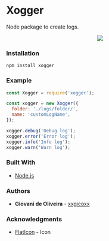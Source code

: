 # Xogger
Node package to create logs.

<p align="center">
  <img src="https://i.imgur.com/roVm6b6.png">
</p>

### Installation
````
npm install xogger
````

### Example
```javascript
const Xogger = require('xogger');

const xogger = new Xogger({
  folder: './logs/folder/',
  name: 'customLogName',
});

xogger.debug('Debug log');
xogger.error('Error log');
xogger.info('Info log');
xogger.warn('Warn log');
```

### Built With
* [Node.js](https://nodejs.org/en/)

### Authors
* **Giovani de Oliveira** - [xxgicoxx](https://github.com/xxgicoxx)

### Acknowledgments
* [FlatIcon](https://www.flaticon.com/) - Icon